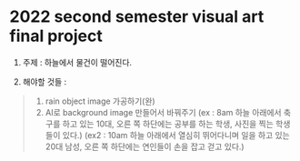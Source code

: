 
2022 second semester visual art final project
==============================================

1. 주제 : 하늘에서 물건이 떨어진다.




2. 해야할 것들 :
> 1. rain object image 가공하기(완)
> 2. AI로 background image 만들어서 바꿔주기
    (ex : 8am 하늘 아래에서 축구를 하고 있는 10대, 오른 쪽 하단에는 공부를 하는 학생, 사진을 찍는 학생들이 있다.)
    (ex2 : 10am 하늘 아래에서 열심히 뛰어다니며 일을 하고 있는 20대 남성, 오른 쪽 하단에는 연인들이 손을 잡고 걷고 있다.)
